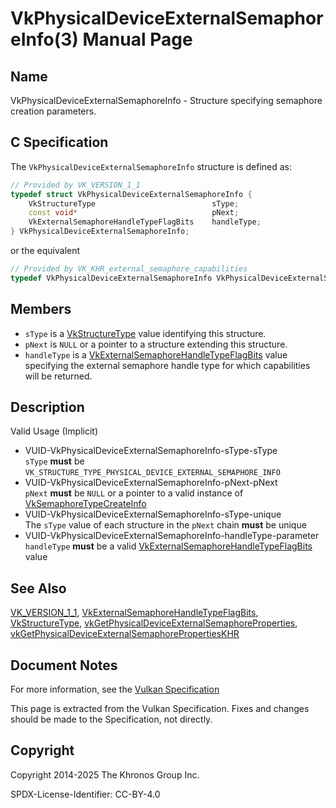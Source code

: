 # VkPhysicalDeviceExternalSemaphoreInfo(3) Manual Page

## Name

VkPhysicalDeviceExternalSemaphoreInfo - Structure specifying semaphore creation parameters.



## [](#_c_specification)C Specification

The `VkPhysicalDeviceExternalSemaphoreInfo` structure is defined as:

```c++
// Provided by VK_VERSION_1_1
typedef struct VkPhysicalDeviceExternalSemaphoreInfo {
    VkStructureType                          sType;
    const void*                              pNext;
    VkExternalSemaphoreHandleTypeFlagBits    handleType;
} VkPhysicalDeviceExternalSemaphoreInfo;
```

or the equivalent

```c++
// Provided by VK_KHR_external_semaphore_capabilities
typedef VkPhysicalDeviceExternalSemaphoreInfo VkPhysicalDeviceExternalSemaphoreInfoKHR;
```

## [](#_members)Members

- `sType` is a [VkStructureType](https://registry.khronos.org/vulkan/specs/latest/man/html/VkStructureType.html) value identifying this structure.
- `pNext` is `NULL` or a pointer to a structure extending this structure.
- `handleType` is a [VkExternalSemaphoreHandleTypeFlagBits](https://registry.khronos.org/vulkan/specs/latest/man/html/VkExternalSemaphoreHandleTypeFlagBits.html) value specifying the external semaphore handle type for which capabilities will be returned.

## [](#_description)Description

Valid Usage (Implicit)

- [](#VUID-VkPhysicalDeviceExternalSemaphoreInfo-sType-sType)VUID-VkPhysicalDeviceExternalSemaphoreInfo-sType-sType  
  `sType` **must** be `VK_STRUCTURE_TYPE_PHYSICAL_DEVICE_EXTERNAL_SEMAPHORE_INFO`
- [](#VUID-VkPhysicalDeviceExternalSemaphoreInfo-pNext-pNext)VUID-VkPhysicalDeviceExternalSemaphoreInfo-pNext-pNext  
  `pNext` **must** be `NULL` or a pointer to a valid instance of [VkSemaphoreTypeCreateInfo](https://registry.khronos.org/vulkan/specs/latest/man/html/VkSemaphoreTypeCreateInfo.html)
- [](#VUID-VkPhysicalDeviceExternalSemaphoreInfo-sType-unique)VUID-VkPhysicalDeviceExternalSemaphoreInfo-sType-unique  
  The `sType` value of each structure in the `pNext` chain **must** be unique
- [](#VUID-VkPhysicalDeviceExternalSemaphoreInfo-handleType-parameter)VUID-VkPhysicalDeviceExternalSemaphoreInfo-handleType-parameter  
  `handleType` **must** be a valid [VkExternalSemaphoreHandleTypeFlagBits](https://registry.khronos.org/vulkan/specs/latest/man/html/VkExternalSemaphoreHandleTypeFlagBits.html) value

## [](#_see_also)See Also

[VK\_VERSION\_1\_1](https://registry.khronos.org/vulkan/specs/latest/man/html/VK_VERSION_1_1.html), [VkExternalSemaphoreHandleTypeFlagBits](https://registry.khronos.org/vulkan/specs/latest/man/html/VkExternalSemaphoreHandleTypeFlagBits.html), [VkStructureType](https://registry.khronos.org/vulkan/specs/latest/man/html/VkStructureType.html), [vkGetPhysicalDeviceExternalSemaphoreProperties](https://registry.khronos.org/vulkan/specs/latest/man/html/vkGetPhysicalDeviceExternalSemaphoreProperties.html), [vkGetPhysicalDeviceExternalSemaphorePropertiesKHR](https://registry.khronos.org/vulkan/specs/latest/man/html/vkGetPhysicalDeviceExternalSemaphorePropertiesKHR.html)

## [](#_document_notes)Document Notes

For more information, see the [Vulkan Specification](https://registry.khronos.org/vulkan/specs/latest/html/vkspec.html#VkPhysicalDeviceExternalSemaphoreInfo)

This page is extracted from the Vulkan Specification. Fixes and changes should be made to the Specification, not directly.

## [](#_copyright)Copyright

Copyright 2014-2025 The Khronos Group Inc.

SPDX-License-Identifier: CC-BY-4.0